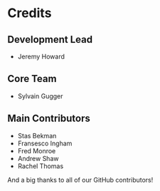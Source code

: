 # Credits

## Development Lead

- Jeremy Howard

## Core Team

- Sylvain Gugger

## Main Contributors

- Stas Bekman
- Fransesco Ingham
- Fred Monroe
- Andrew Shaw
- Rachel Thomas

And a big thanks to all of our GitHub contributors!


